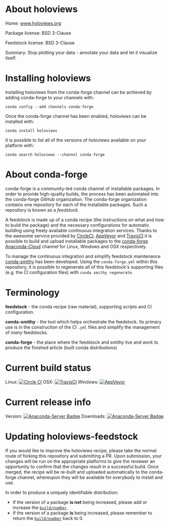 About holoviews
===============

Home: www.holoviews.org

Package license: BSD 3-Clause

Feedstock license: BSD 3-Clause

Summary: Stop plotting your data - annotate your data and let it visualize itself.



Installing holoviews
====================

Installing holoviews from the conda-forge channel can be achieved by adding conda-forge to your channels with:

```
conda config --add channels conda-forge
```

Once the conda-forge channel has been enabled, holoviews can be installed with:

```
conda install holoviews
```

It is possible to list all of the versions of holoviews available on your platform with:

```
conda search holoviews --channel conda-forge
```


About conda-forge
=================

conda-forge is a community-led conda channel of installable packages.
In order to provide high-quality builds, the process has been automated into the
conda-forge GitHub organization. The conda-forge organization contains one repository 
for each of the installable packages. Such a repository is known as a *feedstock*.

A feedstock is made up of a conda recipe (the instructions on what and how to build
the package) and the necessary configurations for automatic building using freely
available continuous integration services. Thanks to the awesome service provided by
[CircleCI](https://circleci.com/), [AppVeyor](http://www.appveyor.com/)
and [TravisCI](https://travis-ci.org/) it is possible to build and upload installable
packages to the [conda-forge](https://anaconda.org/conda-forge)
[Anaconda-Cloud](http://docs.anaconda.org/) channel for Linux, Windows and OSX respectively.

To manage the continuous integration and simplify feedstock maintenance
[conda-smithy](http://github.com/conda-forge/conda-smithy) has been developed.
Using the ``conda-forge.yml`` within this repository, it is possible to regenerate all of
this feedstock's supporting files (e.g. the CI configuration files) with ``conda smithy regenerate``.


Terminology
===========

**feedstock** - the conda recipe (raw material), supporting scripts and CI configuration.

**conda-smithy** - the tool which helps orchestrate the feedstock.
                   Its primary use is in the construction of the CI ``.yml`` files
                   and simplify the management of *many* feedstocks.

**conda-forge** - the place where the feedstock and smithy live and work to
                  produce the finished article (built conda distributions)

Current build status
====================

Linux: [![Circle CI](https://circleci.com/gh/conda-forge/holoviews-feedstock.svg?style=svg)](https://circleci.com/gh/conda-forge/holoviews-feedstock)
OSX: [![TravisCI](https://travis-ci.org/conda-forge/holoviews-feedstock.svg?branch=master)](https://travis-ci.org/conda-forge/holoviews-feedstock) 
Windows: [![AppVeyor](https://ci.appveyor.com/api/projects/status/github/conda-forge/holoviews-feedstock?svg=True)](https://ci.appveyor.com/project/conda-forge/holoviews-feedstock/branch/master)

Current release info
====================
Version: [![Anaconda-Server Badge](https://anaconda.org/conda-forge/holoviews/badges/version.svg)](https://anaconda.org/conda-forge/holoviews)
Downloads: [![Anaconda-Server Badge](https://anaconda.org/conda-forge/holoviews/badges/downloads.svg)](https://anaconda.org/conda-forge/holoviews)


Updating holoviews-feedstock
============================

If you would like to improve the holoviews recipe, please take the normal
route of forking this repository and submitting a PR. Upon submission, your changes will
be run on the appropriate platforms to give the reviewer an opportunity to confirm that the
changes result in a successful build. Once merged, the recipe will be re-built and uploaded
automatically to the conda-forge channel, whereupon they will be available for everybody to
install and use.

In order to produce a uniquely identifiable distribution:
 * If the version of a package **is not** being increased, please add or increase
   the [``build/number``](http://conda.pydata.org/docs/building/meta-yaml.html#build-number-and-string). 
 * If the version of a package **is** being increased, please remember to return
   the [``build/number``](http://conda.pydata.org/docs/building/meta-yaml.html#build-number-and-string)
   back to 0.
